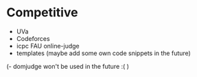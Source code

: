 # Competitive

- UVa
- Codeforces
- icpc FAU online-judge
- templates (maybe add some own code snippets in the future)

(- domjudge won't be used in the future :( )
